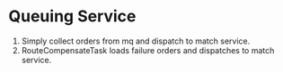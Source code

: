 # Queuing Service
1. Simply collect orders from mq and dispatch to match service.
2. RouteCompensateTask loads failure orders and dispatches to match service.